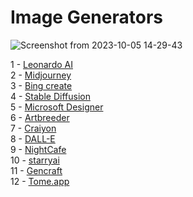 <h1>
  Image Generators
</h1>

![Screenshot from 2023-10-05 14-29-43](https://github.com/echoWebNerds/Dev-Bookmarks/assets/122268379/5218b281-584b-4158-9bd2-ed9760ba4f7a)



   1 - <a href="https://www.googleadservices.com/pagead/aclk?sa=L&ai=DChcSEwiz0dye9dyBAxV7lYMHHS4fA8wYABAAGgJlZg&gclid=Cj0KCQjwmvSoBhDOARIsAK6aV7hPGFtkpS7-TQSfMONFtDW0qOvDbt5k2h1iQGlFsZhFJyQfvxG0BV8aAp-HEALw_wcB&ohost=www.google.com&cid=CAESVeD2Ic4UyRQ8YCdy0XWUcZyxR3hejDVGibh8ZbHSiFSHiNJSqCJY8f6JZ6Oe0eXnO3fDKzPzF0pAAhK8PcFvF0Az2NaGxaKZXq8IZI25RiJ5woCIUMQ&sig=AOD64_3d8LdWAemF_pssqfHGzEY72pbmjg&q&adurl&ved=2ahUKEwjq4NSe9dyBAxW2_7sIHYgcDJQQ0Qx6BAgGEAE">Leonardo AI</a> <br>
    2 - <a href="https://www.midjourney.com/">Midjourney</a> <br>
    3 - <a href="https://www.bing.com/create">Bing create</a> <br>
    4 - <a href="https://stablediffusionweb.com/">Stable Diffusion</a> <br>
    5 - <a href="https://designer.microsoft.com/">Microsoft Designer</a> <br>
    6 - <a href="https://www.artbreeder.com/">Artbreeder</a> <br>
    7 - <a href="https://www.craiyon.com/">Craiyon</a> <br>
    8 - <a href="https://openai.com/dall-e-2">DALL-E</a> <br>
    9 - <a href="https://creator.nightcafe.studio/">NightCafe</a> <br>
    10 - <a href="https://starryai.com/">starryai</a> <br>
    11 - <a href="https://gencraft.com/?olm=true">Gencraft</a> <br>
    12 - <a href="https://tome.app/">Tome.app</a> <br>
